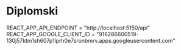 # Diplomski
REACT_APP_API_ENDPOINT = "http://localhost:5150/api"
REACT_APP_GOOGLE_CLIENT_ID = "916286600519-130j57ktm1sh607p1lprh0e7sronbmrv.apps.googleusercontent.com"